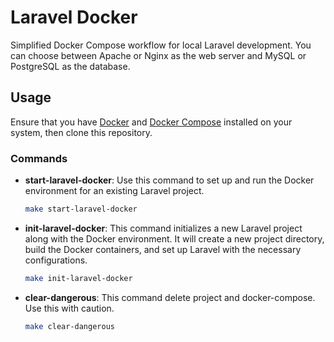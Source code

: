 # Laravel Docker

Simplified Docker Compose workflow for local Laravel development. You can choose between Apache or Nginx as the web server and MySQL or PostgreSQL as the database.

## Usage

Ensure that you have [Docker](https://docs.docker.com/docker-for-mac/install/) and [Docker Compose](https://docs.docker.com/compose/install/) installed on your system, then clone this repository.

### Commands

- **start-laravel-docker**: Use this command to set up and run the Docker environment for an existing Laravel project.

     ```bash
    make start-laravel-docker

- **init-laravel-docker**: This command initializes a new Laravel project along with the Docker environment. It will create a new project directory, build the Docker containers, and set up Laravel with the necessary configurations.

    ```bash
    make init-laravel-docker

- **clear-dangerous**: This command delete project and docker-compose. Use this with caution.

    ```bash
    make clear-dangerous
